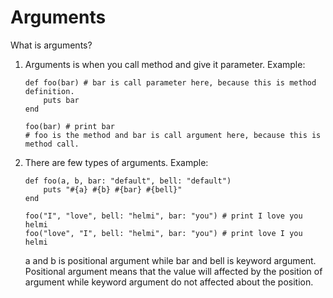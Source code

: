 # Arguments

What is arguments?

1. Arguments is when you call method and give it parameter. Example:

   ```
   def foo(bar) # bar is call parameter here, because this is method definition.
       puts bar
   end

   foo(bar) # print bar
   # foo is the method and bar is call argument here, because this is method call.
   ```

2. There are few types of arguments. Example:

   ```
   def foo(a, b, bar: "default", bell: "default")
       puts "#{a} #{b} #{bar} #{bell}"
   end

   foo("I", "love", bell: "helmi", bar: "you") # print I love you helmi
   foo("love", "I", bell: "helmi", bar: "you") # print love I you helmi
   ```

   a and b is positional argument while bar and bell is keyword argument. Positional argument means that the value will affected by the position of argument while keyword argument do not affected about the position.

